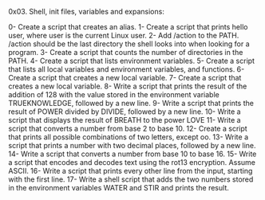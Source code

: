 0x03. Shell, init files, variables and expansions:

0- Create a script that creates an alias.
1- Create a script that prints hello user, where user is the current Linux user.
2- Add /action to the PATH. /action should be the last directory the shell looks into when looking for a program.
3- Create a script that counts the number of directories in the PATH.
4- Create a script that lists environment variables.
5- Create a script that lists all local variables and environment variables, and functions.
6- Create a script that creates a new local variable.
7- Create a script that creates a new local variable.
8- Write a script that prints the result of the addition of 128 with the value stored in the environment variable TRUEKNOWLEDGE, followed by a new line.
9- Write a script that prints the result of POWER divided by DIVIDE, followed by a new line.
10- Write a script that displays the result of BREATH to the power LOVE
11- Write a script that converts a number from base 2 to base 10.
12- Create a script that prints all possible combinations of two letters, except oo.
13- Write a script that prints a number with two decimal places, followed by a new line.
14- Write a script that converts a number from base 10 to base 16.
15- Write a script that encodes and decodes text using the rot13 encryption. Assume ASCII.
16- Write a script that prints every other line from the input, starting with the first line.
17- Write a shell script that adds the two numbers stored in the environment variables WATER and STIR and prints the result.
